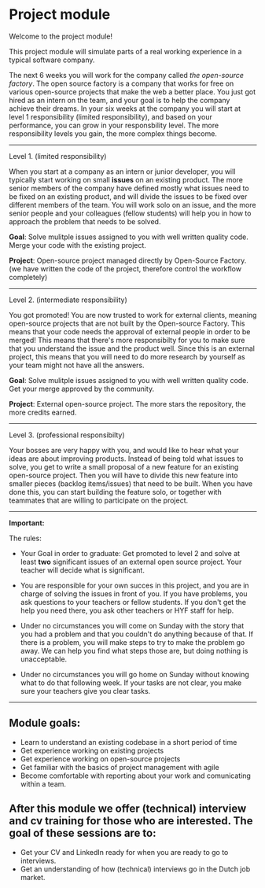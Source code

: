 # Project module

Welcome to the project module! 

This project module will simulate parts of a real working experience in a typical software company. 

The next 6 weeks you will work for the company called *the open-source factory*. The open source factory is a company that works for free on various open-source projects that make the web a better place. You just got hired as an intern on the team, and your goal is to help the company achieve their dreams. In your six weeks at the company you will start at level 1 responsibility (limited responsibility), and based on your performance, you can grow in your responsbility level. The more responsibility levels you gain, the more complex things become. 

***

Level 1. (limited responsibility)

When you start at a company as an intern or junior developer, you will typically start working on small **issues** on an existing product. The more senior members of the company have defined mostly what issues need to be fixed on an existing product, and will divide the issues to be fixed over different members of the team. You will work solo on an issue, and the more senior people and your colleagues (fellow students) will help you in how to approach the problem that needs to be solved. 

**Goal**: Solve mulitple issues assigned to you with well written quality code. Merge your code with the existing project. 

**Project**: Open-source project managed directly by Open-Source Factory. (we have written the code of the project, therefore control the workflow completely)

***

Level 2. (intermediate responsibility) 

You got promoted! You are now trusted to work for external clients, meaning open-source projects that are not built by the Open-source Factory. This means that your code needs the approval of external people in order to be merged! This means that there's more responsibilty for you to make sure that you understand the issue and the product well. Since this is an external project, this means that you will need to do more research by yourself as your team might not have all the answers. 

**Goal**: Solve mulitple issues assigned to you with well written quality code. Get your merge approved by the community. 

**Project**: External open-source project. The more stars the repository, the more credits earned. 

***

Level 3. (professional responsibilty)

Your bosses are very happy with you, and would like to hear what your ideas are about improving products. Instead of being told what issues to solve, you get to write a small proposal of a new feature for an existing open-source project. Then you will have to divide this new feature into smaller pieces (backlog items/issues) that need to be built. When you have done this, you can start building the feature solo, or together with teammates that are willing to participate on the project. 

***

**Important:**

The rules:

* Your Goal in order to graduate: Get promoted to level 2 and solve at least **two** significant issues of an external open source project. Your teacher will decide what is significant.

* You are responsible for your own succes in this project, and you are in charge of solving the issues in front of you. If you have problems, you ask questions to your teachers or fellow students. If you don't get the help you need there, you ask other teachers or HYF staff for help. 

* Under no circumstances you will come on Sunday with the story that you had a problem and that you couldn't do anything because of that. If there is a problem, you will make steps to try to make the problem go away. We can help you find what steps those are, but doing nothing is unacceptable. 

* Under no circumstances you will go home on Sunday without knowing what to do that following week. If your tasks are not clear, you make sure your teachers give you clear tasks. 


***

## Module goals:
- Learn to understand an existing codebase in a short period of time
- Get experience working on existing projects 
- Get experience working on open-source projects
- Get familiar with the basics of project management with agile
- Become comfortable with reporting about your work and comunicating within a team.

## After this module we offer (technical) interview and cv training for those who are interested. The goal of these sessions are to:
- Get your CV and LinkedIn ready for when you are ready to go to interviews.
- Get an understanding of how (technical) interviews go in the Dutch job market.

